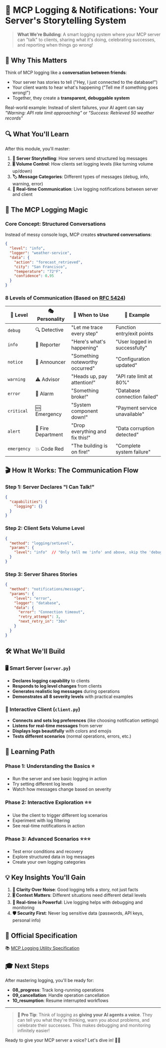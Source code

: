 # 📝 MCP Logging & Notifications: Your Server's Storytelling System

> **What We're Building**: A smart logging system where your MCP server can "talk" to clients, sharing what it's doing, celebrating successes, and reporting when things go wrong!

## 🎯 **Why This Matters**

Think of MCP logging like a **conversation between friends**:
- Your server has stories to tell ("Hey, I just connected to the database!")
- Your client wants to hear what's happening ("Tell me if something goes wrong!")
- Together, they create a **transparent, debuggable system**

Real-world example: Instead of silent failures, your AI agent can say *"Warning: API rate limit approaching"* or *"Success: Retrieved 50 weather records"*

## 🔍 **What You'll Learn**

After this module, you'll master:
1. **📢 Server Storytelling**: How servers send structured log messages
2. **🎚️ Volume Control**: How clients set logging levels (like turning volume up/down)
3. **🏷️ Message Categories**: Different types of messages (debug, info, warning, error)
4. **🔄 Real-time Communication**: Live logging notifications between server and client

## 🌟 **The MCP Logging Magic**

### **Core Concept**: Structured Conversations
Instead of messy console logs, MCP creates **structured conversations**:

```json
{
  "level": "info",
  "logger": "weather-service", 
  "data": {
    "action": "forecast_retrieved",
    "city": "San Francisco",
    "temperature": "72°F",
    "confidence": 0.95
  }
}
```

### **8 Levels of Communication** (Based on [RFC 5424](https://tools.ietf.org/html/rfc5424))

| 🎯 Level | 🎭 Personality | 💭 When to Use | 📝 Example |
|----------|----------------|----------------|-------------|
| `debug` | 🔍 Detective | "Let me trace every step" | Function entry/exit points |
| `info` | 📰 Reporter | "Here's what's happening" | "User logged in successfully" |
| `notice` | 📢 Announcer | "Something noteworthy occurred" | "Configuration updated" |
| `warning` | ⚠️ Advisor | "Heads up, pay attention!" | "API rate limit at 80%" |
| `error` | 🚨 Alarm | "Something broke!" | "Database connection failed" |
| `critical` | 🆘 Emergency | "System component down!" | "Payment service unavailable" |
| `alert` | 🚒 Fire Department | "Drop everything and fix this!" | "Data corruption detected" |
| `emergency` | 💥 Code Red | "The building is on fire!" | "Complete system failure" |

## 🎬 **How It Works: The Communication Flow**

### **Step 1: Server Declares "I Can Talk!"**
```json
{
  "capabilities": {
    "logging": {}
  }
}
```

### **Step 2: Client Sets Volume Level**
```json
{
  "method": "logging/setLevel",
  "params": {
    "level": "info"  // "Only tell me 'info' and above, skip the 'debug' chatter"
  }
}
```

### **Step 3: Server Shares Stories**
```json
{
  "method": "notifications/message",
  "params": {
    "level": "error",
    "logger": "database",
    "data": {
      "error": "Connection timeout",
      "retry_attempt": 3,
      "next_retry_in": "30s"
    }
  }
}
```

## 🛠️ **What We'll Build**

### **🖥️ Smart Server** (`server.py`)
- **Declares logging capability** to clients
- **Responds to log level changes** from clients  
- **Generates realistic log messages** during operations
- **Demonstrates all 8 severity levels** with practical examples

### **📱 Interactive Client** (`client.py`)
- **Connects and sets log preferences** (like choosing notification settings)
- **Listens for real-time messages** from server
- **Displays logs beautifully** with colors and emojis
- **Tests different scenarios** (normal operations, errors, etc.)

## 🚀 **Learning Path**

### **Phase 1: Understanding the Basics** ⭐
- Run the server and see basic logging in action
- Try setting different log levels
- Watch how messages change based on severity

### **Phase 2: Interactive Exploration** ⭐⭐
- Use the client to trigger different log scenarios
- Experiment with log filtering
- See real-time notifications in action

### **Phase 3: Advanced Scenarios** ⭐⭐⭐
- Test error conditions and recovery
- Explore structured data in log messages
- Create your own logging categories

## 💡 **Key Insights You'll Gain**

1. **🎯 Clarity Over Noise**: Good logging tells a story, not just facts
2. **🎚️ Context Matters**: Different situations need different detail levels
3. **🔄 Real-time is Powerful**: Live logging helps with debugging and monitoring
4. **🛡️ Security First**: Never log sensitive data (passwords, API keys, personal info)

## 🔗 **Official Specification**
📚 [MCP Logging Utility Specification](https://modelcontextprotocol.io/specification/2025-03-26/server/utilities/logging)

## 🎓 **Next Steps**
After mastering logging, you'll be ready for:
- **08_progress**: Track long-running operations
- **09_cancellation**: Handle operation cancellation
- **10_resumption**: Resume interrupted workflows

---

> **💪 Pro Tip**: Think of logging as **giving your AI agents a voice**. They can tell you what they're thinking, warn you about problems, and celebrate their successes. This makes debugging and monitoring infinitely easier!

Ready to give your MCP server a voice? Let's dive in! 🏊‍♂️